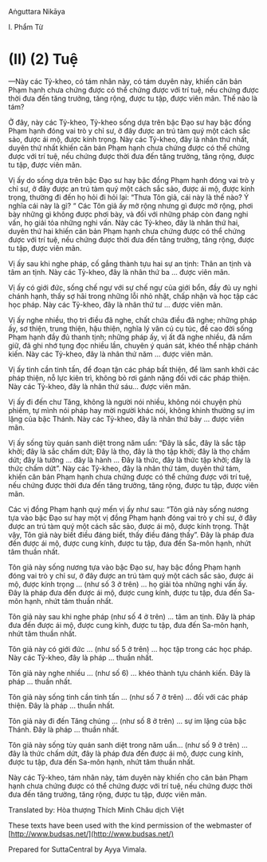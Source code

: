  

Aṅguttara Nikāya

I. Phẩm Từ

# (II) (2) Tuệ

—Này các Tỷ-kheo, có tám nhân này, có tám duyên này, khiến căn bản Phạm hạnh chưa chứng được có thể chứng được với trí tuệ, nếu chứng được thời đưa đến tăng trưởng, tăng rộng, được tu tập, được viên mãn. Thế nào là tám?

Ở đây, này các Tỷ-kheo, Tỷ-kheo sống dựa trên bậc Ðạo sư hay bậc đồng Phạm hạnh đóng vai trò y chỉ sư, ở đây được an trú tàm quý một cách sắc sảo, được ái mộ, được kính trọng. Này các Tỷ-kheo, đây là nhân thứ nhất, duyên thứ nhất khiến căn bản Phạm hạnh chưa chứng được có thể chứng được với trí tuệ, nếu chứng được thời đưa đến tăng trưởng, tăng rộng, được tu tập, được viên mãn.

Vị ấy do sống dựa trên bậc Ðạo sư hay bậc đồng Phạm hạnh đóng vai trò y chỉ sư, ở đây được an trú tàm quý một cách sắc sảo, được ái mộ, được kính trọng, thường đi đến họ hỏi đi hỏi lại: “Thưa Tôn giả, cái này là thế nào? Ý nghĩa cái này là gì? “ Các Tôn giả ấy mở rộng nhưng gì được mở rộng, phơi bày những gì không được phơi bày, và đối với những pháp còn đang nghi vấn, họ giải tỏa những nghi vấn. Này các Tỷ-kheo, đây là nhân thứ hai, duyên thứ hai khiến căn bản Phạm hạnh chưa chứng được có thể chứng được với trí tuệ, nếu chứng được thời đưa đến tăng trưởng, tăng rộng, được tu tập, được viên mãn.

Vị ấy sau khi nghe pháp, cố gắng thành tựu hai sự an tịnh: Thân an tịnh và tâm an tịnh. Này các Tỷ-kheo, đây là nhân thứ ba ... được viên mãn.

Vị ấy có giới đức, sống chế ngự với sự chế ngự của giới bổn, đầy đủ uy nghi chánh hạnh, thấy sợ hãi trong những lỗi nhỏ nhặt, chấp nhận và học tập các học pháp. Này các Tỷ-kheo, đây là nhân thứ tư ... được viên mãn.

Vị ấy nghe nhiều, thọ trì điều đã nghe, chất chứa điều đã nghe; những pháp ấy, sơ thiện, trung thiện, hậu thiện, nghĩa lý văn cú cụ túc, đề cao đời sống Phạm hạnh đầy đủ thanh tịnh; những pháp ấy, vị ất đã nghe nhiều, đã nắm giữ, đã ghi nhớ tụng đọc nhiều lần, chuyên ý quán sát, khéo thể nhập chánh kiến. Này các Tỷ-kheo, đây là nhân thứ năm ... được viên mãn.

Vị ấy tinh cần tinh tấn, để đoạn tận các pháp bất thiện, để làm sanh khởi các pháp thiện, nỗ lực kiên trì, không bỏ rơi gánh nặng đối với các pháp thiện. Này các Tỷ-kheo, đây là nhân thứ sáu... được viên mãn.

Vị ấy đi đến chư Tăng, không là người nói nhiều, không nói chuyện phù phiếm, tự mình nói pháp hay mời người khác nói, không khinh thường sự im lặng của bậc Thánh. Này các Tỷ-kheo, đây là nhân thứ bảy ... được viên mãn.

Vị ấy sống tùy quán sanh diệt trong năm uẩn: “Ðây là sắc, đây là sắc tập khởi; đây là sắc chấm dứt; Ðây là thọ, đây là thọ tập khởi; đây là thọ chấm dứt; đây là tưởng ... đây là hành ... Ðây là thức, đây là thức tập khởi; đây là thức chấm dứt”. Này các Tỷ-kheo, đây là nhân thứ tám, duyên thứ tám, khiến căn bản Phạm hạnh chưa chứng được có thể chứng được với trí tuệ, nếu chứng được thời đưa đến tăng trưởng, tăng rộng, được tu tập, được viên mãn.

Các vị đồng Phạm hạnh quý mến vị ấy như sau: “Tôn giả này sống nương tựa vào bậc Ðạo sư hay một vị đồng Phạm hạnh đóng vai trò y chỉ sư, ở đây được an trú tàm quý một cách sắc sảo, được ái mộ, được kính trọng. Thật vậy, Tôn giả này biết điều đáng biết, thấy điều đáng thấy”. Ðây là pháp đưa đến được ái mộ, được cung kính, được tu tập, đưa đến Sa-môn hạnh, nhứt tâm thuần nhất.

Tôn giả này sống nương tựa vào bậc Ðạo sư, hay bậc đồng Phạm hạnh đóng vai trò y chỉ sư, ở đây được an trú tàm quý một cách sắc sảo, được ái mộ, được kính trọng ... (như số 3 ở trên) ... họ giải tỏa những nghi vấn ấy. Ðây là pháp đưa đến được ái mộ, được cung kính, được tu tập, đưa đến Sa-môn hạnh, nhứt tâm thuần nhất.

Tôn giả này sau khi nghe pháp (như số 4 ở trên) ... tâm an tịnh. Ðây là pháp đưa đến được ái mộ, được cung kính, được tu tập, đưa đến Sa-môn hạnh, nhứt tâm thuần nhất.

Tôn giả này có giới đức ... (như số 5 ở trên) ... học tập trong các học pháp. Này các Tỷ-kheo, đây là pháp ... thuần nhất.

Tôn giả này nghe nhiều ... (như số 6) ... khéo thành tựu chánh kiến. Ðây là pháp ... thuần nhất.

Tôn giả này sống tinh cần tinh tấn ... (như số 7 ở trên) ... đối với các pháp thiện. Ðây là pháp ... thuần nhất.

Tôn giả này đi đến Tăng chúng ... (như số 8 ở trên) ... sự im lặng của bậc Thánh. Ðây là pháp ... thuần nhất.

Tôn giả này sống tùy quán sanh diệt trong năm uẩn... (như số 9 ở trên) ... đây là thức chấm dứt, đây là pháp đưa đến được ái mộ, được cung kính, được tu tập, đưa đến Sa-môn hạnh, nhứt tâm thuần nhất.

Này các Tỷ-kheo, tám nhân này, tám duyên này khiến cho căn bản Phạm hạnh chưa chứng được có thể chứng được với trí tuệ, nếu chứng được thời đưa đến tăng trưởng, tăng rộng, được tu tập, được viên mãn.

Translated by: Hòa thượng Thích Minh Châu dịch Việt

These texts have been used with the kind permission of the webmaster of [http://www.budsas.net/](http://www.budsas.net/)

Prepared for SuttaCentral by Ayya Vimala.